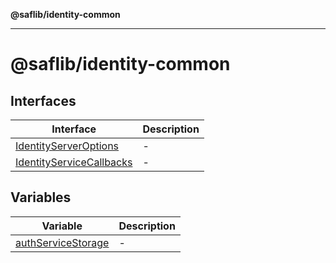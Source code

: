 **@saflib/identity-common**

***

# @saflib/identity-common

## Interfaces

| Interface | Description |
| ------ | ------ |
| [IdentityServerOptions](interfaces/IdentityServerOptions.md) | - |
| [IdentityServiceCallbacks](interfaces/IdentityServiceCallbacks.md) | - |

## Variables

| Variable | Description |
| ------ | ------ |
| [authServiceStorage](variables/authServiceStorage.md) | - |
